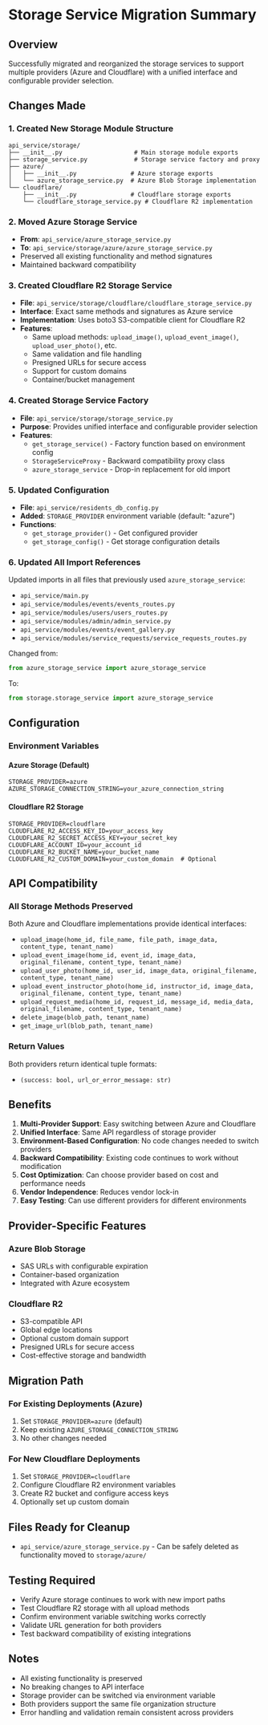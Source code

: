 # Storage Service Migration Summary

## Overview
Successfully migrated and reorganized the storage services to support multiple providers (Azure and Cloudflare) with a unified interface and configurable provider selection.

## Changes Made

### 1. Created New Storage Module Structure
```
api_service/storage/
├── __init__.py                    # Main storage module exports
├── storage_service.py             # Storage service factory and proxy
├── azure/
│   ├── __init__.py               # Azure storage exports
│   └── azure_storage_service.py  # Azure Blob Storage implementation
└── cloudflare/
    ├── __init__.py               # Cloudflare storage exports
    └── cloudflare_storage_service.py # Cloudflare R2 implementation
```

### 2. Moved Azure Storage Service
- **From**: `api_service/azure_storage_service.py`
- **To**: `api_service/storage/azure/azure_storage_service.py`
- Preserved all existing functionality and method signatures
- Maintained backward compatibility

### 3. Created Cloudflare R2 Storage Service
- **File**: `api_service/storage/cloudflare/cloudflare_storage_service.py`
- **Interface**: Exact same methods and signatures as Azure service
- **Implementation**: Uses boto3 S3-compatible client for Cloudflare R2
- **Features**:
  - Same upload methods: `upload_image()`, `upload_event_image()`, `upload_user_photo()`, etc.
  - Same validation and file handling
  - Presigned URLs for secure access
  - Support for custom domains
  - Container/bucket management

### 4. Created Storage Service Factory
- **File**: `api_service/storage/storage_service.py`
- **Purpose**: Provides unified interface and configurable provider selection
- **Features**:
  - `get_storage_service()` - Factory function based on environment config
  - `StorageServiceProxy` - Backward compatibility proxy class
  - `azure_storage_service` - Drop-in replacement for old import

### 5. Updated Configuration
- **File**: `api_service/residents_db_config.py`
- **Added**: `STORAGE_PROVIDER` environment variable (default: "azure")
- **Functions**:
  - `get_storage_provider()` - Get configured provider
  - `get_storage_config()` - Get storage configuration details

### 6. Updated All Import References
Updated imports in all files that previously used `azure_storage_service`:
- `api_service/main.py`
- `api_service/modules/events/events_routes.py`
- `api_service/modules/users/users_routes.py`
- `api_service/modules/admin/admin_service.py`
- `api_service/modules/events/event_gallery.py`
- `api_service/modules/service_requests/service_requests_routes.py`

Changed from:
```python
from azure_storage_service import azure_storage_service
```

To:
```python
from storage.storage_service import azure_storage_service
```

## Configuration

### Environment Variables

#### Azure Storage (Default)
```env
STORAGE_PROVIDER=azure
AZURE_STORAGE_CONNECTION_STRING=your_azure_connection_string
```

#### Cloudflare R2 Storage
```env
STORAGE_PROVIDER=cloudflare
CLOUDFLARE_R2_ACCESS_KEY_ID=your_access_key
CLOUDFLARE_R2_SECRET_ACCESS_KEY=your_secret_key
CLOUDFLARE_ACCOUNT_ID=your_account_id
CLOUDFLARE_R2_BUCKET_NAME=your_bucket_name
CLOUDFLARE_R2_CUSTOM_DOMAIN=your_custom_domain  # Optional
```

## API Compatibility

### All Storage Methods Preserved
Both Azure and Cloudflare implementations provide identical interfaces:

- `upload_image(home_id, file_name, file_path, image_data, content_type, tenant_name)`
- `upload_event_image(home_id, event_id, image_data, original_filename, content_type, tenant_name)`
- `upload_user_photo(home_id, user_id, image_data, original_filename, content_type, tenant_name)`
- `upload_event_instructor_photo(home_id, instructor_id, image_data, original_filename, content_type, tenant_name)`
- `upload_request_media(home_id, request_id, message_id, media_data, original_filename, content_type, tenant_name)`
- `delete_image(blob_path, tenant_name)`
- `get_image_url(blob_path, tenant_name)`

### Return Values
Both providers return identical tuple formats:
- `(success: bool, url_or_error_message: str)`

## Benefits

1. **Multi-Provider Support**: Easy switching between Azure and Cloudflare
2. **Unified Interface**: Same API regardless of storage provider
3. **Environment-Based Configuration**: No code changes needed to switch providers
4. **Backward Compatibility**: Existing code continues to work without modification
5. **Cost Optimization**: Can choose provider based on cost and performance needs
6. **Vendor Independence**: Reduces vendor lock-in
7. **Easy Testing**: Can use different providers for different environments

## Provider-Specific Features

### Azure Blob Storage
- SAS URLs with configurable expiration
- Container-based organization
- Integrated with Azure ecosystem

### Cloudflare R2
- S3-compatible API
- Global edge locations
- Optional custom domain support
- Presigned URLs for secure access
- Cost-effective storage and bandwidth

## Migration Path

### For Existing Deployments (Azure)
1. Set `STORAGE_PROVIDER=azure` (default)
2. Keep existing `AZURE_STORAGE_CONNECTION_STRING`
3. No other changes needed

### For New Cloudflare Deployments
1. Set `STORAGE_PROVIDER=cloudflare`
2. Configure Cloudflare R2 environment variables
3. Create R2 bucket and configure access keys
4. Optionally set up custom domain

## Files Ready for Cleanup
- `api_service/azure_storage_service.py` - Can be safely deleted as functionality moved to `storage/azure/`

## Testing Required
- Verify Azure storage continues to work with new import paths
- Test Cloudflare R2 storage with all upload methods
- Confirm environment variable switching works correctly
- Validate URL generation for both providers
- Test backward compatibility of existing integrations

## Notes
- All existing functionality is preserved
- No breaking changes to API interface
- Storage provider can be switched via environment variable
- Both providers support the same file organization structure
- Error handling and validation remain consistent across providers